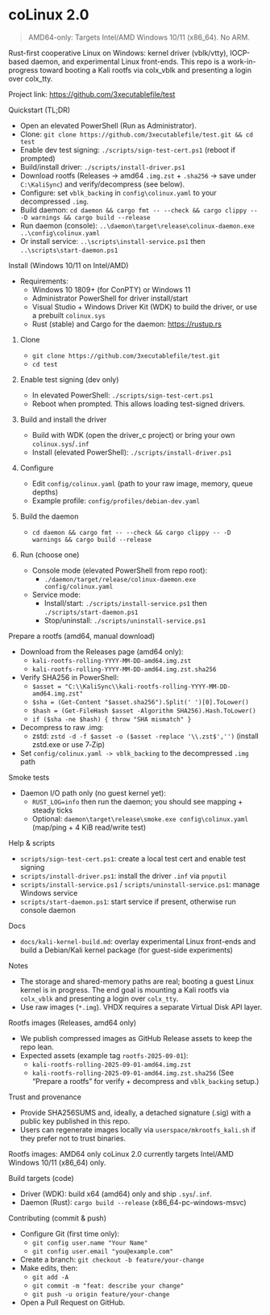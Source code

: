 # coLinux 2.0

> AMD64-only: Targets Intel/AMD Windows 10/11 (x86_64). No ARM.

Rust-first cooperative Linux on Windows: kernel driver (vblk/vtty), IOCP-based daemon, and experimental Linux front-ends. This repo is a work-in-progress toward booting a Kali rootfs via colx_vblk and presenting a login over colx_tty.

Project link: https://github.com/3xecutablefile/test

Quickstart (TL;DR)
- Open an elevated PowerShell (Run as Administrator).
- Clone: `git clone https://github.com/3xecutablefile/test.git && cd test`
- Enable dev test signing: `./scripts/sign-test-cert.ps1` (reboot if prompted)
- Build/install driver: `./scripts/install-driver.ps1`
- Download rootfs (Releases → amd64 `.img.zst` + `.sha256` → save under `C:\KaliSync`) and verify/decompress (see below).
- Configure: set `vblk_backing` in `config\colinux.yaml` to your decompressed `.img`.
- Build daemon: `cd daemon && cargo fmt -- --check && cargo clippy -- -D warnings && cargo build --release`
- Run daemon (console): `..\daemon\target\release\colinux-daemon.exe ..\config\colinux.yaml`
- Or install service: `..\scripts\install-service.ps1` then `..\scripts\start-daemon.ps1`

Install (Windows 10/11 on Intel/AMD)
- Requirements:
  - Windows 10 1809+ (for ConPTY) or Windows 11
  - Administrator PowerShell for driver install/start
  - Visual Studio + Windows Driver Kit (WDK) to build the driver, or use a prebuilt `colinux.sys`
  - Rust (stable) and Cargo for the daemon: https://rustup.rs

1) Clone
   - `git clone https://github.com/3xecutablefile/test.git`
   - `cd test`

2) Enable test signing (dev only)
   - In elevated PowerShell: `./scripts/sign-test-cert.ps1`
   - Reboot when prompted. This allows loading test-signed drivers.

3) Build and install the driver
   - Build with WDK (open the driver_c project) or bring your own `colinux.sys`/`.inf`
   - Install (elevated PowerShell): `./scripts/install-driver.ps1`

4) Configure
   - Edit `config/colinux.yaml` (path to your raw image, memory, queue depths)
   - Example profile: `config/profiles/debian-dev.yaml`

5) Build the daemon
   - `cd daemon && cargo fmt -- --check && cargo clippy -- -D warnings && cargo build --release`

6) Run (choose one)
   - Console mode (elevated PowerShell from repo root):
     - `./daemon/target/release/colinux-daemon.exe config/colinux.yaml`
   - Service mode:
     - Install/start: `./scripts/install-service.ps1` then `./scripts/start-daemon.ps1`
     - Stop/uninstall: `./scripts/uninstall-service.ps1`

Prepare a rootfs (amd64, manual download)
- Download from the Releases page (amd64 only):
  - `kali-rootfs-rolling-YYYY-MM-DD-amd64.img.zst`
  - `kali-rootfs-rolling-YYYY-MM-DD-amd64.img.zst.sha256`
- Verify SHA256 in PowerShell:
  - `$asset = "C:\\KaliSync\\kali-rootfs-rolling-YYYY-MM-DD-amd64.img.zst"`
  - `$sha = (Get-Content "$asset.sha256").Split(' ')[0].ToLower()`
  - `$hash = (Get-FileHash $asset -Algorithm SHA256).Hash.ToLower()`
  - `if ($sha -ne $hash) { throw "SHA mismatch" }`
- Decompress to raw .img:
  - zstd: `zstd -d -f $asset -o ($asset -replace '\\.zst$','')` (install zstd.exe or use 7‑Zip)
- Set `config/colinux.yaml -> vblk_backing` to the decompressed `.img` path

Smoke tests
- Daemon I/O path only (no guest kernel yet):
  - `RUST_LOG=info` then run the daemon; you should see mapping + steady ticks
  - Optional: `daemon\target\release\smoke.exe config\colinux.yaml` (map/ping + 4 KiB read/write test)

Help & scripts
- `scripts/sign-test-cert.ps1`: create a local test cert and enable test signing
- `scripts/install-driver.ps1`: install the driver `.inf` via `pnputil`
- `scripts/install-service.ps1` / `scripts/uninstall-service.ps1`: manage Windows service
- `scripts/start-daemon.ps1`: start service if present, otherwise run console daemon

Docs
- `docs/kali-kernel-build.md`: overlay experimental Linux front-ends and build a Debian/Kali kernel package (for guest-side experiments)

Notes
- The storage and shared-memory paths are real; booting a guest Linux kernel is in progress. The end goal is mounting a Kali rootfs via `colx_vblk` and presenting a login over `colx_tty`.
- Use raw images (`*.img`). VHDX requires a separate Virtual Disk API layer.

Rootfs images (Releases, amd64 only)
- We publish compressed images as GitHub Release assets to keep the repo lean.
- Expected assets (example tag `rootfs-2025-09-01`):
  - `kali-rootfs-rolling-2025-09-01-amd64.img.zst`
  - `kali-rootfs-rolling-2025-09-01-amd64.img.zst.sha256`
  (See “Prepare a rootfs” for verify + decompress and `vblk_backing` setup.)

Trust and provenance
- Provide SHA256SUMS and, ideally, a detached signature (.sig) with a public key published in this repo.
- Users can regenerate images locally via `userspace/mkrootfs_kali.sh` if they prefer not to trust binaries.

Rootfs images: AMD64 only
coLinux 2.0 currently targets Intel/AMD Windows 10/11 (x86_64) only.

Build targets (code)
- Driver (WDK): build x64 (amd64) only and ship `.sys`/`.inf`.
- Daemon (Rust): `cargo build --release` (x86_64-pc-windows-msvc)

Contributing (commit & push)
- Configure Git (first time only):
  - `git config user.name "Your Name"`
  - `git config user.email "you@example.com"`
- Create a branch: `git checkout -b feature/your-change`
- Make edits, then:
  - `git add -A`
  - `git commit -m "feat: describe your change"`
  - `git push -u origin feature/your-change`
- Open a Pull Request on GitHub.
